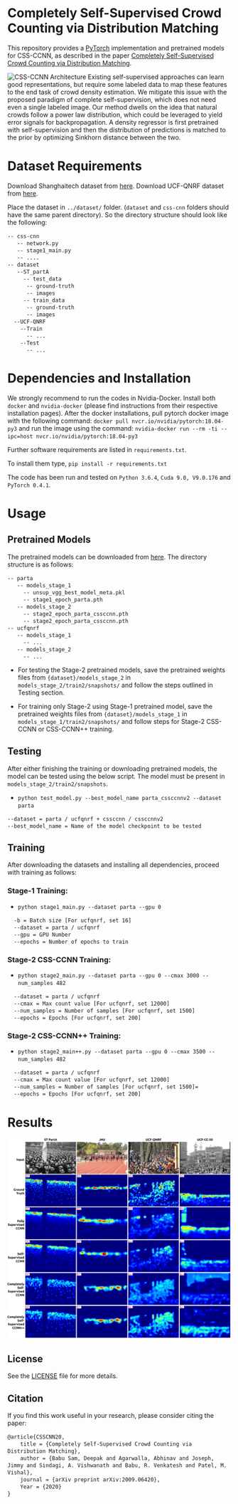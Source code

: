 # Completely Self-Supervised Crowd Counting via Distribution Matching

This repository provides a [PyTorch](http://pytorch.org/) implementation and pretrained models for CSS-CCNN, as described in the paper [Completely Self-Supervised Crowd Counting
via Distribution Matching](http://arxiv.org/abs/2009.06420).

![CSS-CCNN Architecture](/resources/cssccnn_architecture.png)
Existing self-supervised approaches can learn good representations, but require some labeled data to map these features to the end task of crowd density estimation. We mitigate this issue with the proposed paradigm of complete self-supervision, which does not need even a single labeled image. Our method dwells on the idea that natural crowds follow a power law distribution, which could be leveraged to yield error signals for backpropagation. A density regressor is first pretrained with self-supervision and then the distribution of predictions is matched to the prior by optimizing Sinkhorn distance between the two.

# Dataset Requirements
Download Shanghaitech dataset from [here](https://github.com/desenzhou/ShanghaiTechDataset).
Download UCF-QNRF dataset from [here](http://crcv.ucf.edu/data/ucf-qnrf/).

Place the dataset in `../dataset/` folder. (`dataset` and `css-cnn` folders should have the same parent directory). So the directory structure should look like the following:
```
-- css-cnn
   -- network.py
   -- stage1_main.py
   -- ....
-- dataset
   --ST_partA
     -- test_data
      -- ground-truth
      -- images
     -- train_data
      -- ground-truth
      -- images
  --UCF-QNRF
    --Train
      -- ...
    --Test
      -- ...
```

# Dependencies and Installation
We strongly recommend to run the codes in Nvidia-Docker. Install both `docker` and `nvidia-docker` (please find instructions from their respective installation pages).
After the docker installations, pull pytorch docker image with the following command:
`docker pull nvcr.io/nvidia/pytorch:18.04-py3`
and run the image using the command:
`nvidia-docker run --rm -ti --ipc=host nvcr.io/nvidia/pytorch:18.04-py3`

Further software requirements are listed in `requirements.txt`. 

To install them type, `pip install -r requirements.txt`

The code has been run and tested on `Python 3.6.4`, `Cuda 9.0, V9.0.176` and `PyTorch 0.4.1`. 

# Usage

## Pretrained Models

The pretrained models can be downloaded from [here](https://drive.google.com/drive/folders/1KhAzNrOvyN5oiFUePfnzibjY3w_6DML6?usp=sharing). The directory structure is as follows:

```
-- parta
   -- models_stage_1
     -- unsup_vgg_best_model_meta.pkl
     -- stage1_epoch_parta.pth
   -- models_stage_2
     -- stage2_epoch_parta_cssccnn.pth
     -- stage2_epoch_parta_cssccnn.pth
-- ucfqnrf
   -- models_stage_1
     -- ...
   -- models_stage_2
     -- ...
```

* For testing the Stage-2 pretrained models, save the pretrained weights files from `{dataset}/models_stage_2` in `models_stage_2/train2/snapshots/` and follow the steps outlined in Testing section.

* For training only Stage-2 using Stage-1 pretrained model, save the pretrained weights files from `{dataset}/models_stage_1` in `models_stage_1/train2/snapshots/` and follow steps for Stage-2 CSS-CCNN or CSS-CCNN++ training.

## Testing

After either finishing the training or downloading pretrained models, the model can be tested using the below script.
The model must be present in `models_stage_2/train2/snapshots`.

* `python test_model.py --best_model_name parta_cssccnnv2 --dataset parta`
```
--dataset = parta / ucfqnrf + cssccnn / cssccnnv2
--best_model_name = Name of the model checkpoint to be tested
```

## Training
After downloading the datasets and installing all dependencies, proceed with training as follows:

### Stage-1 Training:
* `python stage1_main.py --dataset parta --gpu 0`
```
  -b = Batch size [For ucfqnrf, set 16]
  --dataset = parta / ucfqnrf
  --gpu = GPU Number
  --epochs = Number of epochs to train
```

### Stage-2 CSS-CCNN Training: 
* `python stage2_main.py --dataset parta --gpu 0 --cmax 3000 --num_samples 482`
```
  --dataset = parta / ucfqnrf
  --cmax = Max count value [For ucfqnrf, set 12000]
  --num_samples = Number of samples [For ucfqnrf, set 1500]
  --epochs = Epochs [For ucfqnrf, set 200]
```

### Stage-2 CSS-CCNN++ Training:
* `python stage2_main++.py --dataset parta --gpu 0 --cmax 3500 --num_samples 482`
```
  --dataset = parta / ucfqnrf
  --cmax = Max count value [For ucfqnrf, set 12000]
  --num_samples = Number of samples [For ucfqnrf, set 1500]=
  --epochs = Epochs [For ucfqnrf, set 200]
```

# Results

![Visualisations](/resources/cssccnn_main_prediction_results.png)

## License

See the [LICENSE](https://github.com/val-iisc/css-ccnn/blob/master/LICENSE) file for more details.

## Citation

If you find this work useful in your research, please consider citing the paper:

```
@article{CSSCNN20,
    title = {Completely Self-Supervised Crowd Counting via Distribution Matching},
    author = {Babu Sam, Deepak and Agarwalla, Abhinav and Joseph, Jimmy and Sindagi, A. Vishwanath and Babu, R. Venkatesh and Patel, M. Vishal},
    journal = {arXiv preprint arXiv:2009.06420},
    Year = {2020}
}